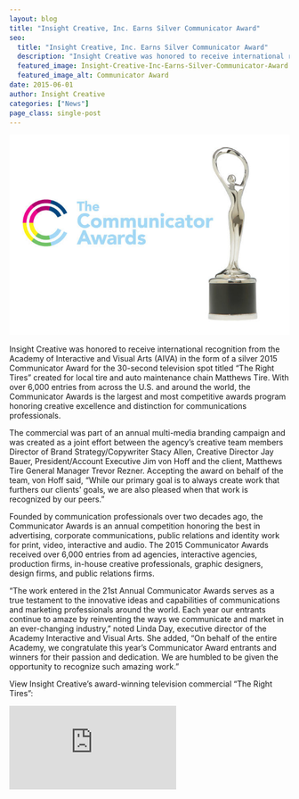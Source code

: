```yaml
---
layout: blog
title: "Insight Creative, Inc. Earns Silver Communicator Award"
seo:
  title: "Insight Creative, Inc. Earns Silver Communicator Award"
  description: "Insight Creative was honored to receive international recognition from the Academy of Interactive and Visual Arts (AIVA) in the form of a silver 2015 Communicator Award."
  featured_image: Insight-Creative-Inc-Earns-Silver-Communicator-Award.jpg
  featured_image_alt: Communicator Award
date: 2015-06-01
author: Insight Creative
categories: ["News"]
page_class: single-post
---
```


![Communicator Award](Insight-Creative-Inc-Earns-Silver-Communicator-Award.jpg)

Insight Creative was honored to receive international recognition from the Academy of Interactive and Visual Arts (AIVA) in the form of a silver 2015 Communicator Award for the 30-second television spot titled “The Right Tires” created for local tire and auto maintenance chain Matthews Tire. With over 6,000 entries from across the U.S. and around the world, the Communicator Awards is the largest and most competitive awards program honoring creative excellence and distinction for communications professionals.

The commercial was part of an annual multi-media branding campaign and was created as a joint effort between the agency’s creative team members Director of Brand Strategy/Copywriter Stacy Allen, Creative Director Jay Bauer, President/Account Executive Jim von Hoff and the client, Matthews Tire General Manager Trevor Rezner. Accepting the award on behalf of the team, von Hoff said, “While our primary goal is to always create work that furthers our clients’ goals, we are also pleased when that work is recognized by our peers.”

Founded by communication professionals over two decades ago, the Communicator Awards is an annual competition honoring the best in advertising, corporate communications, public relations and identity work for print, video, interactive and audio. The 2015 Communicator Awards received over 6,000 entries from ad agencies, interactive agencies, production firms, in-house creative professionals, graphic designers, design firms, and public relations firms.

“The work entered in the 21st Annual Communicator Awards serves as a true testament to the innovative ideas and capabilities of communications and marketing professionals around the world. Each year our entrants continue to amaze by reinventing the ways we communicate and market in an ever-changing industry,” noted Linda Day, executive director of the Academy Interactive and Visual Arts. She added, “On behalf of the entire Academy, we congratulate this year’s Communicator Award entrants and winners for their passion and dedication. We are humbled to be given the opportunity to recognize such amazing work.”

View Insight Creative’s award-winning television commercial “The Right Tires”:

<div class="aspect-ratio">
  <iframe src="https://www.youtube.com/embed/FZgdQvtaN_c?rel=0" frameborder="0" allowfullscreen></iframe>
</div>
